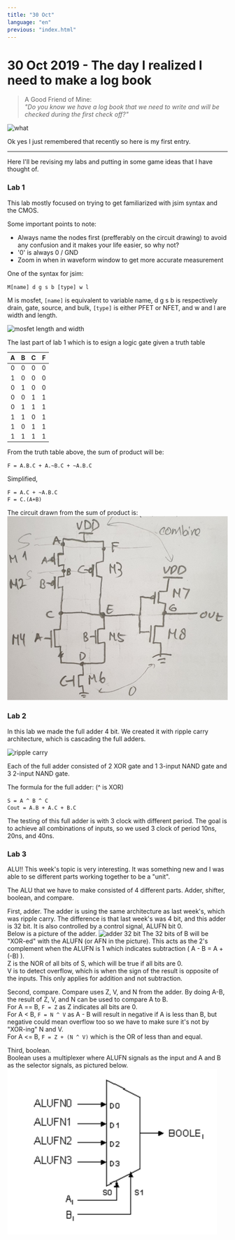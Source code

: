 ```yaml
---
title: "30 Oct"
language: "en"
previous: "index.html"
---
```


# 30 Oct 2019 - The day I realized I need to make a log book
> A Good Friend of Mine:  
_"Do you know we have a log book that we need to write and will be checked 
during the first check off?"_

![what](https://media3.giphy.com/media/91fEJqgdsnu4E/giphy.gif)

Ok yes I just remembered that recently so here is my first entry.

---

Here I'll be revising my labs and putting in some game ideas that I have 
thought of.

### **Lab 1**
This lab mostly focused on trying to get familiarized with jsim syntax and the 
CMOS.

Some important points to note:
- Always name the nodes first (prefferably on the circuit drawing) to avoid
  any confusion and it makes your life easier, so why not?
- '0' is always 0 / GND
- Zoom in when in waveform window to get more accurate measurement

One of the syntax for jsim: 

```
M[name] d g s b [type] w l
```  

M is mosfet, `[name]` is equivalent to variable name, d g s b is respectively
drain, gate, source, and bulk, `[type]` is either PFET or NFET, and w and l are
width and length.

![mosfet length and width](https://slideplayer.com/slide/10633305/36/images/4/Schematic+diagram+of+the+structure+of+an+n-channel+silicon-based+MOSFET.jpg)

The last part of lab 1 which is to esign a logic gate given a truth table

| A | B | C | F |
|:-:|:-:|:-:|:-:|
| 0 | 0 | 0 | 0 |
| 1 | 0 | 0 | 0 |
| 0 | 1 | 0 | 0 |
| 0 | 0 | 1 | 1 |
| 0 | 1 | 1 | 1 |
| 1 | 1 | 0 | 1 |
| 1 | 0 | 1 | 1 |
| 1 | 1 | 1 | 1 |

From the truth table above, the sum of product will be:  
```
F = A.B.C + A.~B.C + ~A.B.C
```  
Simplified,  
```
F = A.C + ~A.B.C  
F = C.(A+B)
```

The circuit drawn from the sum of product is:  
![circuit](cmos.jpg)

### **Lab 2**
In this lab we made the full adder 4 bit. We created it with ripple carry
architecture, which is cascading the full adders.

![ripple carry](https://www.gatevidyalay.com/wp-content/uploads/2018/06/4-bit-Ripple-Carry-Adder.png)

Each of the full adder consisted of 2 XOR gate and 1 3-input NAND gate and 3 2-input NAND gate.

The formula for the full adder: (^ is XOR)  
```
S = A ^ B ^ C
Cout = A.B + A.C + B.C
```



The testing of this full adder is with 3 clock with different period. The goal
is to achieve all combinations of inputs, so we used 3 clock of period 10ns,
20ns, and 40ns.


### **Lab 3**

ALU!! This week's topic is very interesting. It was something new and I was
able to se different parts working together to be a "unit".

The ALU that we have to make consisted of 4 different parts. Adder, shifter,
boolean, and compare.

First, adder.
The adder is using the same architecture as last week's, which was ripple
carry. The difference is that last week's was 4 bit, and this adder is 32 bit.
It is also controlled by a control signal, ALUFN bit 0.  
Below is a picture of the adder.
![adder 32 bit](https://computationstructures.org/exercises/alu/15.png)
The 32 bits of B will be "XOR-ed" with the ALUFN (or AFN in the picture). This acts as the 2's complement when the ALUFN is 1 which indicates subtraction ( A - B = A + (-B) ).  
Z is the NOR of all bits of S, which will be true if all bits are 0.  
V is to detect overflow, which is when the sign of the result is opposite of the inputs. This only applies for addition and not subtraction.

Second, compare.
Compare uses Z, V, and N from the adder. By doing A-B, the result of Z, V, and N can be used to compare A to B.  
For A == B, ```F = Z``` as Z indicates all bits are 0.  
For A < B, ```F = N ^ V``` as A - B will result in negative if A is less than B, but negative could mean overflow too so we have to make sure it's not by "XOR-ing" N and V.  
For A <= B, ```F = Z + (N ^ V)``` which is the OR of less than and equal.

Third, boolean.  
Boolean uses a multiplexer where ALUFN signals as the input and A and B as the selector signals, as pictured below.  
![boolean](boolean.png)

